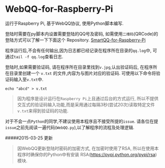 WebQQ-for-Raspberry-Pi
=======================================
运行于Raspberry Pi, 基于WebQQ协议, 使用Python脚本编写.

登陆时需要在py脚本内设置需要登陆的QQ号及密码,
如需使用`二维码`(QRCode)的登陆方式可以了解一下下面这个 Repository.
[SmartQQ-for-Raspberry-Pi](https://github.com/xqin/SmartQQ-for-Raspberry-Pi)

程序运行后,不会有任何输出,因为日志都已经记录在程序所在目录的`qq.log`中,
可通过`tail -f qq.log`查看日志.

登陆时,如果需要验证码, 请在程序所在目录里找到`v.jpg`,认出验证码后,
在程序所在目录里创建一个 `v.txt` 的文件,内容为与图片对应的验证码.
可使用以下命令将验证码输入至`v.txt`中.
```
echo "abcd" > v.txt
```
>因为程序是设计运行在`Raspberry Pi`上且通过后台的方式运行,
>所以不提供交互式的验证码输入功能,而是采用通过每隔3秒(尝试20次)读取特定文件`v.txt`来得到验证码的功能.

对于不会一点`Python`的同学,不建议使用本程序且不接受所提的`issue`.
请各位在提`issue`之前先阅读一遍代码(`WebQQ.py`),以了解程序的流程及处理逻辑.

#####2015-03-25 更新
>因WebQQ更新登陆时密码的加密方式, 在加密时使用了RSA, 所以在使用本程序时确保你的Python中有安装 RSA(https://pypi.python.org/pypi/rsa) 模块.

